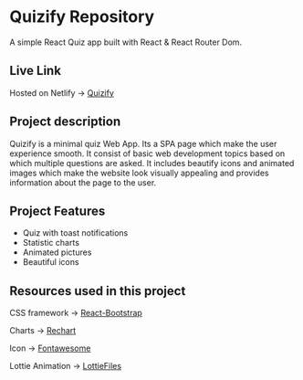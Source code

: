 # Quizify Repository

A simple React Quiz app built with React & React Router Dom.

## Live Link
Hosted on Netlify -> [Quizify](https://proreader.netlify.app/)

## Project description

Quizify is a minimal quiz Web App. Its a SPA page which make the user experience smooth. It consist of basic web development topics based on which multiple questions are asked. It includes beautify icons and animated images which make the website look visually appealing and provides information about the page to the user. 

## Project Features

* Quiz with toast notifications
* Statistic charts 
* Animated pictures
* Beautiful icons

## Resources used in this project

CSS framework -> [React-Bootstrap](https://react-bootstrap.github.io/)

Charts -> [Rechart](https://recharts.org/)

Icon -> [Fontawesome](https://fontawesome.com/)

Lottie Animation -> [LottieFiles](https://lottiefiles.com/featured)
